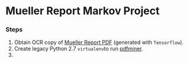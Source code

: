 # Mueller Report Markov Project

### Steps
1. Obtain OCR copy of [Mueller Report PDF](https://www.cnn.com/2019/04/18/politics/full-mueller-report-pdf/index.html) (generated with `Tensorflow`).
2. Create legacy Python 2.7 `virtualenv`to run [pdfminer](https://euske.github.io/pdfminer/index.html#pdf2txt).
3.
